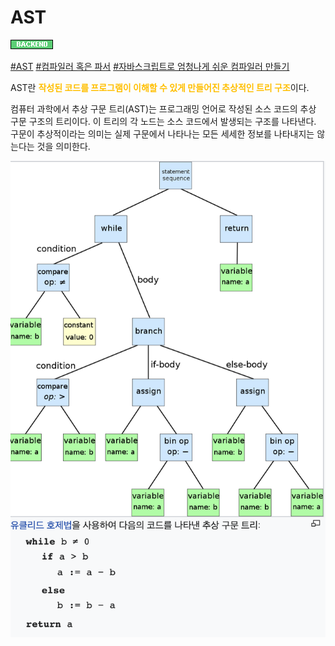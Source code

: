 
# AST

![Backend](../../2TAT1C/Label_Backend.png)

<a href="https://ko.wikipedia.org/wiki/%EC%B6%94%EC%83%81_%EA%B5%AC%EB%AC%B8_%ED%8A%B8%EB%A6%AC">#AST</a>
<a href="">#컴파일러 혹은 파서</a>
<a href="https://github.com/hg-pyun/the-super-tiny-compiler-kr">#자바스크립트로 엄청나게 쉬운 컴파일러 만들기</a>


AST란 <span style="color:#FFBF00; font-weight:bold;">작성된 코드를 프로그램이 이해할 수 있게 만들어진 추상적인 트리 구조</span>이다.

컴퓨터 과학에서 추상 구문 트리(AST)는 프로그래밍 언어로 작성된 소스 코드의 추상 구문 구조의 트리이다. 이 트리의 각 노드는 소스 코드에서 발생되는 구조를 나타낸다. 구문이 추상적이라는 의미는 실제 구문에서 나타나는 모든 세세한 정보를 나타내지는 않는다는 것을 의미한다.

<img src="../../2TAT1C/AST_1.png">


